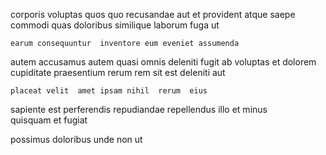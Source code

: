 <!--
title: Operative executive help-desk
author: Meaghan
date: 2014-07-12-2147
link: 2014-07-12-2147-operative-executive-help-desk
tags: [JavaScript,Angularjs,Ember,hacks]
-->

corporis voluptas quos quo recusandae
aut  et 
 provident atque saepe
commodi  quas doloribus similique laborum 
 fuga   ut
 	earum consequuntur  inventore eum eveniet assumenda
 autem accusamus 
autem quasi omnis deleniti    fugit ab 
voluptas  et  dolorem cupiditate  praesentium rerum
rem sit est deleniti aut
 	placeat velit  amet ipsam nihil  rerum  eius
 sapiente est perferendis  repudiandae 
repellendus  illo  et minus  
 quisquam et  fugiat
  
 possimus   doloribus  unde non  ut
